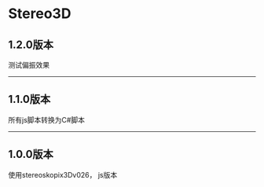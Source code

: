 # Stereo3D

## 1.2.0版本
测试偏振效果

-------------------------------------------------------------------

## 1.1.0版本
所有js脚本转换为C#脚本

-------------------------------------------------------------------

## 1.0.0版本
使用stereoskopix3Dv026， js版本